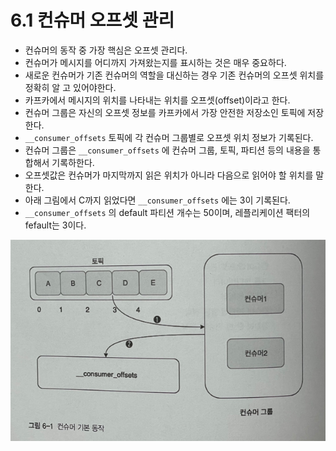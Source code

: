 # 6.1 컨슈머 오프셋 관리

- 컨슈머의 동작 중 가장 핵심은 오프셋 관리다.
- 컨슈머가 메시지를 어디까지 가져왔는지를 표시하는 것은 매우 중요하다.
- 새로운 컨슈머가 기존 컨슈머의 역할을 대신하는 경우 기존 컨슈머의 오프셋 위치를 정확히 알 고 있어야한다.
- 카프카에서 메시지의 위치를 나타내는 위치를 오프셋(offset)이라고 한다.
- 컨슈머 그룹은 자신의 오프셋 정보를 카프카에서 가장 안전한 저장소인 토픽에 저장한다.
- `__consumer_offsets` 토픽에 각 컨슈머 그룹별로 오프셋 위치 정보가 기록된다.
- 컨슈머 그룹은 `__consumer_offsets` 에 컨슈머 그룹, 토픽, 파티션 등의 내용을 통합해서 기록하한다.
- 오프셋값은 컨슈머가 마지막까지 읽은 위치가 아니라 다음으로 읽어야 할 위치를 말한다.
- 아래 그림에서 C까지 읽었다면 `__consumer_offsets` 에는 3이 기록된다.
- `__consumer_offsets` 의 default 파티션 개수는 50이며, 레플리케이션 팩터의 fefault는 3이다.

![Untitled](./images/6-1/Untitled.png)
